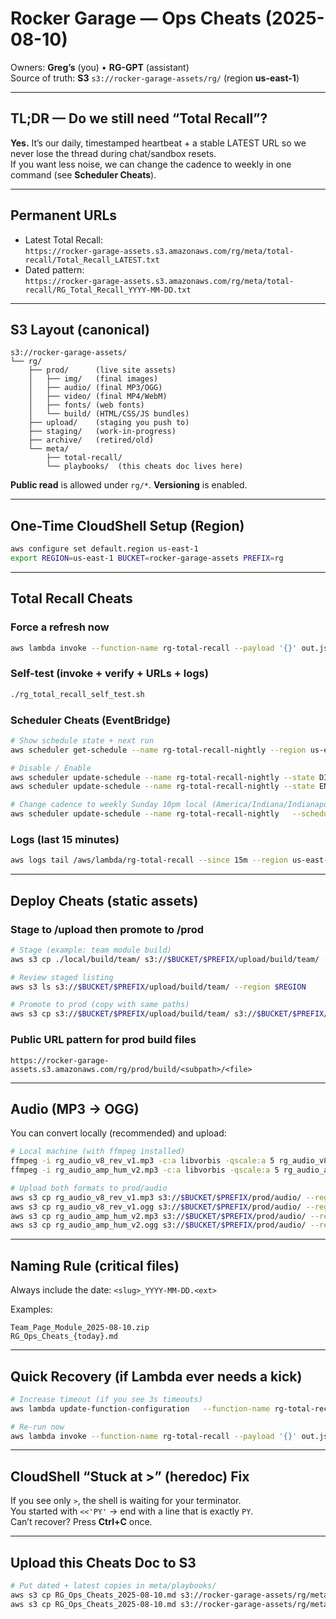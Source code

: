 # Rocker Garage — Ops Cheats (2025-08-10)

Owners: **Greg’s** (you) • **RG-GPT** (assistant)  
Source of truth: **S3** `s3://rocker-garage-assets/rg/` (region **us-east-1**)

---

## TL;DR — Do we still need “Total Recall”?
**Yes.** It’s our daily, timestamped heartbeat + a stable LATEST URL so we never lose the thread during chat/sandbox resets.  
If you want less noise, we can change the cadence to weekly in one command (see **Scheduler Cheats**).

---

## Permanent URLs
- Latest Total Recall:  
  `https://rocker-garage-assets.s3.amazonaws.com/rg/meta/total-recall/Total_Recall_LATEST.txt`
- Dated pattern:  
  `https://rocker-garage-assets.s3.amazonaws.com/rg/meta/total-recall/RG_Total_Recall_YYYY-MM-DD.txt`

---

## S3 Layout (canonical)
```text
s3://rocker-garage-assets/
└── rg/
    ├── prod/      (live site assets)
    │   ├── img/   (final images)
    │   ├── audio/ (final MP3/OGG)
    │   ├── video/ (final MP4/WebM)
    │   ├── fonts/ (web fonts)
    │   └── build/ (HTML/CSS/JS bundles)
    ├── upload/    (staging you push to)
    ├── staging/   (work-in-progress)
    ├── archive/   (retired/old)
    └── meta/
        ├── total-recall/
        └── playbooks/  (this cheats doc lives here)
```
**Public read** is allowed under `rg/*`. **Versioning** is enabled.

---

## One-Time CloudShell Setup (Region)
```bash
aws configure set default.region us-east-1
export REGION=us-east-1 BUCKET=rocker-garage-assets PREFIX=rg
```

---

## Total Recall Cheats

### Force a refresh now
```bash
aws lambda invoke --function-name rg-total-recall --payload '{}' out.json --region us-east-1 && cat out.json
```

### Self-test (invoke + verify + URLs + logs)
```bash
./rg_total_recall_self_test.sh
```

### Scheduler Cheats (EventBridge)
```bash
# Show schedule state + next run
aws scheduler get-schedule --name rg-total-recall-nightly --region us-east-1   --query '{State:State,Next:NextInvocationTime,TZ:ScheduleExpressionTimezone}'

# Disable / Enable
aws scheduler update-schedule --name rg-total-recall-nightly --state DISABLED --region us-east-1
aws scheduler update-schedule --name rg-total-recall-nightly --state ENABLED  --region us-east-1

# Change cadence to weekly Sunday 10pm local (America/Indiana/Indianapolis)
aws scheduler update-schedule --name rg-total-recall-nightly   --schedule-expression "cron(0 22 ? * SUN *)"   --schedule-expression-timezone "America/Indiana/Indianapolis"   --region us-east-1
```

### Logs (last 15 minutes)
```bash
aws logs tail /aws/lambda/rg-total-recall --since 15m --region us-east-1
```

---

## Deploy Cheats (static assets)

### Stage to /upload then promote to /prod
```bash
# Stage (example: team module build)
aws s3 cp ./local/build/team/ s3://$BUCKET/$PREFIX/upload/build/team/ --recursive --region $REGION

# Review staged listing
aws s3 ls s3://$BUCKET/$PREFIX/upload/build/team/ --region $REGION

# Promote to prod (copy with same paths)
aws s3 cp s3://$BUCKET/$PREFIX/upload/build/team/ s3://$BUCKET/$PREFIX/prod/build/team/ --recursive --region $REGION
```

### Public URL pattern for prod build files
```text
https://rocker-garage-assets.s3.amazonaws.com/rg/prod/build/<subpath>/<file>
```

---

## Audio (MP3 → OGG)

You can convert locally (recommended) and upload:
```bash
# Local machine (with ffmpeg installed)
ffmpeg -i rg_audio_v8_rev_v1.mp3 -c:a libvorbis -qscale:a 5 rg_audio_v8_rev_v1.ogg
ffmpeg -i rg_audio_amp_hum_v2.mp3 -c:a libvorbis -qscale:a 5 rg_audio_amp_hum_v2.ogg

# Upload both formats to prod/audio
aws s3 cp rg_audio_v8_rev_v1.mp3 s3://$BUCKET/$PREFIX/prod/audio/ --region $REGION
aws s3 cp rg_audio_v8_rev_v1.ogg s3://$BUCKET/$PREFIX/prod/audio/ --region $REGION
aws s3 cp rg_audio_amp_hum_v2.mp3 s3://$BUCKET/$PREFIX/prod/audio/ --region $REGION
aws s3 cp rg_audio_amp_hum_v2.ogg s3://$BUCKET/$PREFIX/prod/audio/ --region $REGION
```

---

## Naming Rule (critical files)
Always include the date: `<slug>_YYYY-MM-DD.<ext>`

Examples:
```text
Team_Page_Module_2025-08-10.zip
RG_Ops_Cheats_{today}.md
```

---

## Quick Recovery (if Lambda ever needs a kick)
```bash
# Increase timeout (if you see 3s timeouts)
aws lambda update-function-configuration   --function-name rg-total-recall --timeout 15 --memory-size 256 --region us-east-1

# Re-run now
aws lambda invoke --function-name rg-total-recall --payload '{}' out.json --region us-east-1 && cat out.json
```

---

## CloudShell “Stuck at >” (heredoc) Fix
If you see only `>`, the shell is waiting for your terminator.  
You started with `<<'PY'` → end with a line that is exactly `PY`.  
Can’t recover? Press **Ctrl+C** once.

---

## Upload this Cheats Doc to S3
```bash
# Put dated + latest copies in meta/playbooks/
aws s3 cp RG_Ops_Cheats_2025-08-10.md s3://rocker-garage-assets/rg/meta/playbooks/RG_Ops_Cheats_2025-08-10.md --region us-east-1
aws s3 cp RG_Ops_Cheats_2025-08-10.md s3://rocker-garage-assets/rg/meta/playbooks/RG_Ops_Cheats_LATEST.md   --content-type text/markdown --cache-control no-store --region us-east-1
```